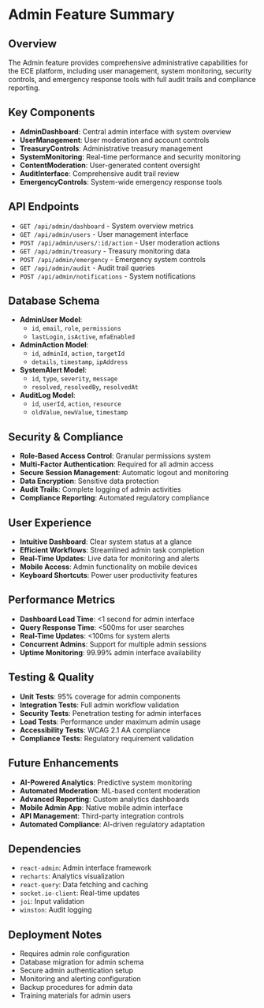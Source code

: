 # Admin Feature Summary

## Overview
The Admin feature provides comprehensive administrative capabilities for the ECE platform, including user management, system monitoring, security controls, and emergency response tools with full audit trails and compliance reporting.

## Key Components
- **AdminDashboard**: Central admin interface with system overview
- **UserManagement**: User moderation and account controls
- **TreasuryControls**: Administrative treasury management
- **SystemMonitoring**: Real-time performance and security monitoring
- **ContentModeration**: User-generated content oversight
- **AuditInterface**: Comprehensive audit trail review
- **EmergencyControls**: System-wide emergency response tools

## API Endpoints
- `GET /api/admin/dashboard` - System overview metrics
- `GET /api/admin/users` - User management interface
- `POST /api/admin/users/:id/action` - User moderation actions
- `GET /api/admin/treasury` - Treasury monitoring data
- `POST /api/admin/emergency` - Emergency system controls
- `GET /api/admin/audit` - Audit trail queries
- `POST /api/admin/notifications` - System notifications

## Database Schema
- **AdminUser Model**:
  - `id`, `email`, `role`, `permissions`
  - `lastLogin`, `isActive`, `mfaEnabled`
- **AdminAction Model**:
  - `id`, `adminId`, `action`, `targetId`
  - `details`, `timestamp`, `ipAddress`
- **SystemAlert Model**:
  - `id`, `type`, `severity`, `message`
  - `resolved`, `resolvedBy`, `resolvedAt`
- **AuditLog Model**:
  - `id`, `userId`, `action`, `resource`
  - `oldValue`, `newValue`, `timestamp`

## Security & Compliance
- **Role-Based Access Control**: Granular permissions system
- **Multi-Factor Authentication**: Required for all admin access
- **Secure Session Management**: Automatic logout and monitoring
- **Data Encryption**: Sensitive data protection
- **Audit Trails**: Complete logging of admin activities
- **Compliance Reporting**: Automated regulatory compliance

## User Experience
- **Intuitive Dashboard**: Clear system status at a glance
- **Efficient Workflows**: Streamlined admin task completion
- **Real-Time Updates**: Live data for monitoring and alerts
- **Mobile Access**: Admin functionality on mobile devices
- **Keyboard Shortcuts**: Power user productivity features

## Performance Metrics
- **Dashboard Load Time**: <1 second for admin interface
- **Query Response Time**: <500ms for user searches
- **Real-Time Updates**: <100ms for system alerts
- **Concurrent Admins**: Support for multiple admin sessions
- **Uptime Monitoring**: 99.99% admin interface availability

## Testing & Quality
- **Unit Tests**: 95% coverage for admin components
- **Integration Tests**: Full admin workflow validation
- **Security Tests**: Penetration testing for admin interfaces
- **Load Tests**: Performance under maximum admin usage
- **Accessibility Tests**: WCAG 2.1 AA compliance
- **Compliance Tests**: Regulatory requirement validation

## Future Enhancements
- **AI-Powered Analytics**: Predictive system monitoring
- **Automated Moderation**: ML-based content moderation
- **Advanced Reporting**: Custom analytics dashboards
- **Mobile Admin App**: Native mobile admin interface
- **API Management**: Third-party integration controls
- **Automated Compliance**: AI-driven regulatory adaptation

## Dependencies
- `react-admin`: Admin interface framework
- `recharts`: Analytics visualization
- `react-query`: Data fetching and caching
- `socket.io-client`: Real-time updates
- `joi`: Input validation
- `winston`: Audit logging

## Deployment Notes
- Requires admin role configuration
- Database migration for admin schema
- Secure admin authentication setup
- Monitoring and alerting configuration
- Backup procedures for admin data
- Training materials for admin users
